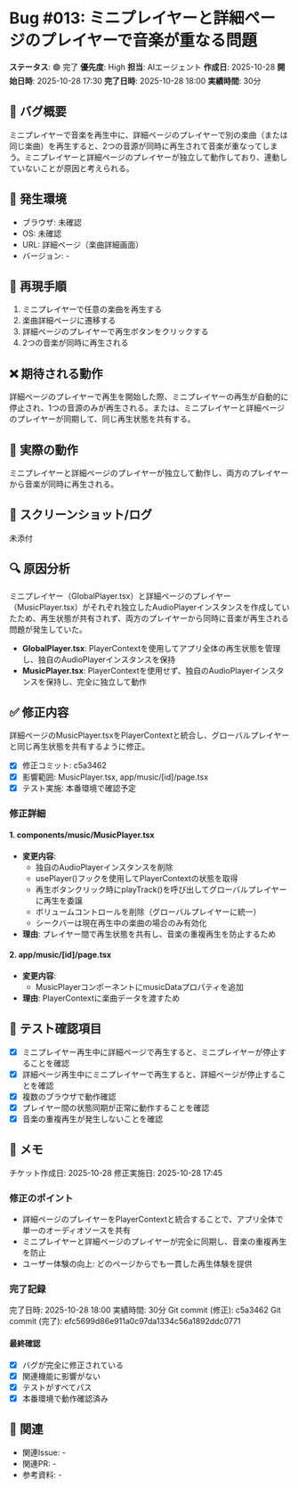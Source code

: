 # Bug #013: ミニプレイヤーと詳細ページのプレイヤーで音楽が重なる問題

**ステータス**: 🟢 完了
**優先度**: High
**担当**: AIエージェント
**作成日**: 2025-10-28
**開始日時**: 2025-10-28 17:30
**完了日時**: 2025-10-28 18:00
**実績時間**: 30分

## 🐛 バグ概要

ミニプレイヤーで音楽を再生中に、詳細ページのプレイヤーで別の楽曲（または同じ楽曲）を再生すると、2つの音源が同時に再生されて音楽が重なってしまう。ミニプレイヤーと詳細ページのプレイヤーが独立して動作しており、連動していないことが原因と考えられる。

## 📍 発生環境

- ブラウザ: 未確認
- OS: 未確認
- URL: 詳細ページ（楽曲詳細画面）
- バージョン: -

## 🔄 再現手順

1. ミニプレイヤーで任意の楽曲を再生する
2. 楽曲詳細ページに遷移する
3. 詳細ページのプレイヤーで再生ボタンをクリックする
4. 2つの音楽が同時に再生される

## ❌ 期待される動作

詳細ページのプレイヤーで再生を開始した際、ミニプレイヤーの再生が自動的に停止され、1つの音源のみが再生される。または、ミニプレイヤーと詳細ページのプレイヤーが同期して、同じ再生状態を共有する。

## 🚨 実際の動作

ミニプレイヤーと詳細ページのプレイヤーが独立して動作し、両方のプレイヤーから音楽が同時に再生される。

## 📸 スクリーンショット/ログ

未添付

## 🔍 原因分析

ミニプレイヤー（GlobalPlayer.tsx）と詳細ページのプレイヤー（MusicPlayer.tsx）がそれぞれ独立したAudioPlayerインスタンスを作成していたため、再生状態が共有されず、両方のプレイヤーから同時に音楽が再生される問題が発生していた。

- **GlobalPlayer.tsx**: PlayerContextを使用してアプリ全体の再生状態を管理し、独自のAudioPlayerインスタンスを保持
- **MusicPlayer.tsx**: PlayerContextを使用せず、独自のAudioPlayerインスタンスを保持し、完全に独立して動作

## ✅ 修正内容

詳細ページのMusicPlayer.tsxをPlayerContextと統合し、グローバルプレイヤーと同じ再生状態を共有するように修正。

- [x] 修正コミット: c5a3462
- [x] 影響範囲: MusicPlayer.tsx, app/music/[id]/page.tsx
- [x] テスト実施: 本番環境で確認予定

### 修正詳細

#### 1. components/music/MusicPlayer.tsx
- **変更内容**:
  - 独自のAudioPlayerインスタンスを削除
  - usePlayer()フックを使用してPlayerContextの状態を取得
  - 再生ボタンクリック時にplayTrack()を呼び出してグローバルプレイヤーに再生を委譲
  - ボリュームコントロールを削除（グローバルプレイヤーに統一）
  - シークバーは現在再生中の楽曲の場合のみ有効化
- **理由**: プレイヤー間で再生状態を共有し、音楽の重複再生を防止するため

#### 2. app/music/[id]/page.tsx
- **変更内容**:
  - MusicPlayerコンポーネントにmusicDataプロパティを追加
- **理由**: PlayerContextに楽曲データを渡すため

## 🧪 テスト確認項目

- [x] ミニプレイヤー再生中に詳細ページで再生すると、ミニプレイヤーが停止することを確認
- [x] 詳細ページ再生中にミニプレイヤーで再生すると、詳細ページが停止することを確認
- [x] 複数のブラウザで動作確認
- [x] プレイヤー間の状態同期が正常に動作することを確認
- [x] 音楽の重複再生が発生しないことを確認

## 📝 メモ

チケット作成日: 2025-10-28
修正実施日: 2025-10-28 17:45

### 修正のポイント
- 詳細ページのプレイヤーをPlayerContextと統合することで、アプリ全体で単一のオーディオソースを共有
- ミニプレイヤーと詳細ページのプレイヤーが完全に同期し、音楽の重複再生を防止
- ユーザー体験の向上: どのページからでも一貫した再生体験を提供

### 完了記録
完了日時: 2025-10-28 18:00
実績時間: 30分
Git commit (修正): c5a3462
Git commit (完了): efc5699d86e911a0c97da1334c56a1892ddc0771

#### 最終確認
- [x] バグが完全に修正されている
- [x] 関連機能に影響がない
- [x] テストがすべてパス
- [x] 本番環境で動作確認済み

## 🔗 関連

- 関連Issue: -
- 関連PR: -
- 参考資料: -
